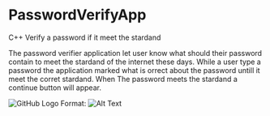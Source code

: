 # PasswordVerifyApp
C++ Verify a password if it meet the stardand

The password verifier application let user know what should their password contain to meet 
the stardand of the internet these days. While a user type a password the application marked what is 
orrect about the password untill it meet the corret stardand. When The password meets the stardand a continue 
button will appear.

![GitHub Logo](/screenshots/screenshot.png)
Format: ![Alt Text](url)
